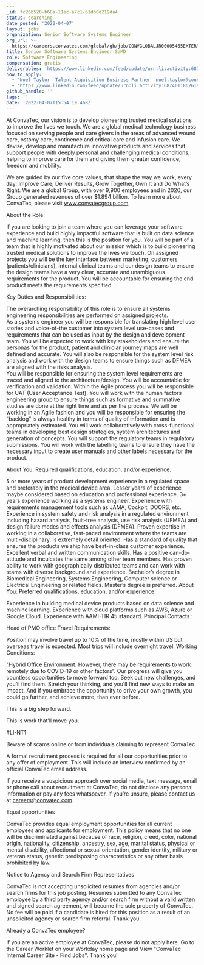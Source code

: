 ```yaml
---
_id: fc26b520-b68a-11ec-a7c1-61db0e219da4
status: searching
date_posted: '2022-04-07'
layout: jobs
organization: Senior Software Systems Engineer
org_url: >-
  https://careers.convatec.com/global/gb/job/CONVGLOBALJR00005465EXTERNALGBGLOBAL/Senior-Software-Systems-Engineer-2
title: Senior Software Systems Engineer SaMD
role: Software Engineering
compensation: gratis
deliverables: 'https://www.linkedin.com/feed/update/urn:li:activity:6874011862619439104/'
how_to_apply:
  - 'Noel Taylor  Talent Acquisition Business Partner  noel.taylor@convatec.com '
  - 'https://www.linkedin.com/feed/update/urn:li:activity:6874011862619439104/'
github_handle: ''
tags: ''
date: '2022-04-07T15:54:19.468Z'
---
```

At ConvaTec, our vision is to develop pioneering trusted medical solutions to improve the lives we touch. We are a global medical technology business focused on serving people and care givers in the areas of advanced wound care, ostomy care, continence and critical care and infusion care. We devise, develop and manufacture innovative products and services that support people with deeply personal and challenging medical conditions, helping to improve care for them and giving them greater confidence, freedom and mobility.

We are guided by our five core values, that shape the way we work, every day: Improve Care, Deliver Results, Grow Together, Own It and Do What’s Right. We are a global Group, with over 9,900 employees and in 2020, our Group generated revenues of over $1.894 billion. To learn more about ConvaTec, please visit www.convatecgroup.com.
 

About the Role:

If you are looking to join a team where you can leverage your software experience and build highly impactful software that is built on data science and machine learning, then this is the position for you.  You will be part of a team that is highly motivated about our mission which is to build pioneering trusted medical solutions to improve the lives we touch. On assigned projects you will be the key interface between marketing, customers (patients/clinicians), internal clinical teams and our design teams to ensure the design teams have a very clear, accurate and unambiguous requirements for the product.  You will be accountable for ensuring the end product meets the requirements specified.

Key Duties and Responsibilities:

The overarching responsibility of this role is to ensure all systems engineering responsibilities are performed on assigned projects.  
As a systems engineer you will be responsible for translating high level user stories and voice-of-the customer into system level use-cases and requirements that can be used as input by the design and development team.
You will be expected to work with key stakeholders and ensure the personas for the product, patient and clinician journey maps are well defined and accurate.
You will also be responsible for the system level risk analysis and work with the design teams to ensure things such as DFMEA are aligned with the risks analysis.  
You will be responsible for ensuring the system level requirements are traced and aligned to the architecture/design. 
You will be accountable for verification and validation.  Within the Agile process you will be responsible for UAT (User Acceptance Test). 
You will work with the human factors engineering group to ensure things such as formative and summative studies are done at the right time and as per the process. 
We will be working in an Agile fashion and you will be responsible for ensuring the “backlog” is always healthy in terms of quality of information and is appropriately estimated.
You will work collaboratively with cross-functional teams in developing best design strategies, system architectures and generation of concepts. 
You will support the regulatory teams in regulatory submissions.
You will work with the labelling teams to ensure they have the necessary input to create user manuals and other labels necessary for the product.

 

About You: Required qualifications, education, and/or experience.

5 or more years of product development experience in a regulated space and preferably in the medical device area.  Lesser years of experience maybe considered based on education and professional experience.
3+ years experience working as a systems engineer.
Experience with requirements management tools such as JAMA, Cockpit, DOORS, etc.
Experience in system safety and risk analysis in a regulated environment including hazard analysis, fault-tree analysis, use risk analysis (UFMEA) and design failure modes and effects analysis (DFMEA).
Proven expertise in working in a collaborative, fast-paced environment where the teams are multi-disciplinary. 
Is extremely detail oriented.  Has a standard of quality that ensures the products we ship have best-in-class customer experience.
Excellent verbal and written communication skills. 
Has a positive can-do-attitude and inculcates the same among other team members.
Has proven ability to work with geographically distributed teams and can work with teams with diverse background and experience.
Bachelor’s degree in Biomedical Engineering, Systems Engineering, Computer science or Electrical Engineering or related fields.  Master’s degree is preferred.
About You: Preferred qualifications, education, and/or experience.

Experience in building medical device products based on data science and machine learning.
Experience with cloud platforms such as AWS, Azure or Google Cloud.
Experience with AAMI-TIR 45 standard.
Principal Contacts :

Head of PMO office
Travel Requirements:    

Position may involve travel up to 10% of the time, mostly within US but overseas travel is expected.  Most trips will include overnight travel.
Working Conditions:

 “Hybrid Office Environment. However, there may be requirements to work remotely due to COVID-19 or other factors”.
Our progress will give you countless opportunities to move forward too. Seek out new challenges, and you’ll find them. Stretch your thinking, and you’ll find new ways to make an impact. And if you embrace the opportunity to drive your own growth, you could go further, and achieve more, than ever before.

This is a big step forward.

This is work that’ll move you.

#LI-NT1


 

Beware of scams online or from individuals claiming to represent ConvaTec

A formal recruitment process is required for all our opportunities prior to any offer of employment. This will include an interview confirmed by an official ConvaTec email address.

If you receive a suspicious approach over social media, text message, email or phone call about recruitment at ConvaTec, do not disclose any personal information or pay any fees whatsoever. If you’re unsure, please contact us at careers@convatec.com.

Equal opportunities

ConvaTec provides equal employment opportunities for all current employees and applicants for employment. This policy means that no one will be discriminated against because of race, religion, creed, color, national origin, nationality, citizenship, ancestry, sex, age, marital status, physical or mental disability, affectional or sexual orientation, gender identity, military or veteran status, genetic predisposing characteristics or any other basis prohibited by law.

Notice to Agency and Search Firm Representatives

ConvaTec is not accepting unsolicited resumes from agencies and/or search firms for this job posting. Resumes submitted to any ConvaTec employee by a third party agency and/or search firm without a valid written and signed search agreement, will become the sole property of ConvaTec. No fee will be paid if a candidate is hired for this position as a result of an unsolicited agency or search firm referral. Thank you.

Already a ConvaTec employee?

If you are an active employee at ConvaTec, please do not apply here. Go to the Career Worklet on your Workday home page and View "ConvaTec Internal Career Site - Find Jobs". Thank you!
